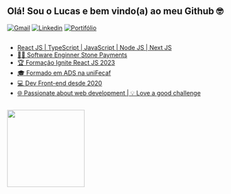 ## Olá! Sou o Lucas e bem vindo(a) ao meu Github 🤓

<div>
  <a href="mailto: lucasmacedo376@gmail.com"><img src="https://img.shields.io/badge/-lucasmacedo376@gmail.com-6633cc?style=flat-square&logo=Gmail&logoColor=white&link=mailto:lucasmacedo376@gmail.com" alt="Gmail" /></a>
  <a href="https://www.linkedin.com/in/lucas-macedo-2a94b5160/" target="_blank"><img src="https://img.shields.io/badge/LinkedIn-blue?style=flat&logo=linkedin&labelColor=blue" alt="Linkedin" /></a>
  <a href="https://lucas-macedo-dev.vercel.app/" target="_blank"><img src="https://img.shields.io/badge/-WebSite-black?style=flat&logo=React&logoColor=white" alt="Portifólio"</a>
</div>

##
<ul>
 <li>React JS | TypeScript | JavaScript | Node JS | Next JS</li>
 <li>👩‍💻 Software Enginner Stone Payments</li>
 <li>🏆 Formação Ignite React JS 2023</li>
 <li>🎓 Formado em ADS na uniFecaf</li>
 <li>💻 Dev Front-end desde 2020</li>
 <li>🌐 Passionate about web development | 💡 Love a good challenge</li>
</ul>

 ##

<div>
<!--   <img height="180em" src="https://github-readme-stats.vercel.app/api?username=gabevaz&show_icons=true&theme=radical&count_private=true"/> -->
  <img height="180em" src="https://github-readme-stats.vercel.app/api/top-langs/?username=LMacedox&layout=compact&langs_count=8&theme=tokyonight&show_icons=false"/>
</div>
